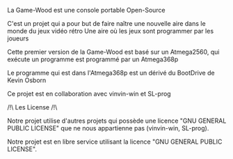 La Game-Wood est une console portable Open-Source 

C'est un projet qui a pour but de faire naître une nouvelle
aire dans le monde du jeux vidéo rétro 
Une aire où les jeux sont programmer par les joueurs 

Cette premier version de la Game-Wood est basé sur un Atmega2560,
qui exécute un programme est programmé par un Atmega368p 

Le programme qui est dans l'Atmega368p est un dérivé
du BootDrive de Kevin Osborn 

Ce projet est en collaboration avec vinvin-win et SL-prog 

/!\ Les License /!\
                   

Notre projet utilise d'autres projets qui possède une licence "GNU GENERAL PUBLIC LICENSE" que ne nous appartienne pas (vinvin-win, SL-prog).

Notre projet est en libre service utilisant la licence "GNU GENERAL PUBLIC LICENSE". 

                   